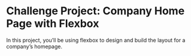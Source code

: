 # Challenge Project: Company Home Page with Flexbox
In this project, you’ll be using flexbox to design and build the layout for a company’s homepage. 